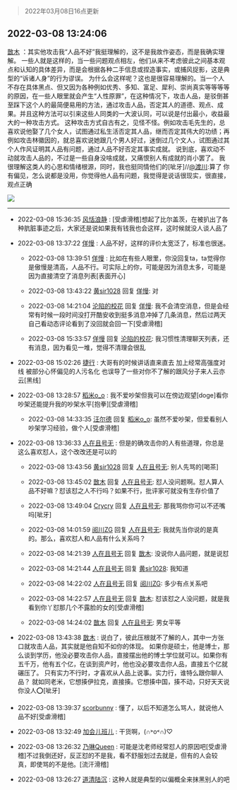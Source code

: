 > 2022年03月08日16点更新
<link rel="stylesheet" href="https://cdn.jsdelivr.net/gh/taotie6/sampleJSON@main/css/photo_show.css">
<meta name="referrer" content="no-referrer" />


 ## 2022-03-08 13:24:06 

 [㪚木](https://www.coolapk.com/feed/34091607?shareKey=YjczZGJjNjkxOWEwNjIyNmYxNWY~) ：其实他攻击我“人品不好”我挺理解的，这不是我故作姿态，而是我确实理解。
一些人就是这样的，当一些问题观点相左，他们从来不考虑彼此之间基本观点和认知的具体差异，而是会根据各种二手信息或捏造事实，或捕风捉影，这是典型的“诉诸人身”的行为谬误。
为什么会这样呢？这也是很容易理解的<!--break-->。当一个人不存在具体黑点、但又因为各种例如优秀、多知、富足、犀利、崇尚真实等等等等的原因，在一些人眼里就会产生“人性原罪”，在这种情况下，攻击人品，是驳倒甚至踩下这个人的最简便易用的方法，通过攻击人品，否定其人的道德、观点、成果。并且这种方法可以引来这些人同类的一大波认同，可以说是付出最小，收益最大的一种攻击方式。
这种攻击方式自古有之，见怪不怪。例如攻击毛先生的，总喜欢说他娶了几个女人，试图通过私生活否定其人品，继而否定其伟大的功绩；再例如攻击林徽因的，就总喜欢说她跟几个男人好过，迷倒过几个文人，试图通过其个人作风证明其人品有问题，通过人品不好否定其事实成就。
说到底，喜欢动不动就攻击人品的，不过是一些自身没啥成就，又痛恨别人有成就的肖小罢了。
我很理解这类人的心思和情绪根源，同时，我也挺同情他们的[呲牙]//<a class="feed-link-uname" href="/u/渡川">@渡川</a>:算了 你有偏见，怎么说都是没用，你觉得他人品有问题，我觉得是说话很现实，很直接，观点正确 

<div class="album">
<img class="img-item" src="https://image.coolapk.com/feed/2019/0507/23/1081091_4586_1095@230x167.gif" />
</div>

 ------- 

- 2022-03-08 15:36:35 [风恬浪静](uid=2415886) : [受虐滑稽]想起了比尔盖茨，在被扒出了各种肮脏事迹之后，大家还是说如果我有钱我也会这样，这时候就没人谈人品了 

- 2022-03-08 13:37:22 [佯慢](uid=888105) : 人品不好，这样的评价太宽泛了，标准也很迷。 

    - 2022-03-08 13:39:51 [佯慢](uid=888105) : 比如在有些人眼里，你没回复ta，ta觉得你是傲慢是清高，人品不行。可实际上的你，可能是因为消息太多，可能是因为直接清空了消息列表[表面开心] 

    - 2022-03-08 13:43:22 [黄sir1028](uid=905870) 回复 [佯慢](uid=888105): 对 

    - 2022-03-08 14:21:04 [沦陷的校花](uid=3136516) 回复 [佯慢](uid=888105): 我不会清空消息，但是会经常有时候一段时间没打开酷安收到挺多消息冲掉了几条消息，然后过两天自己看动态评论看到了没回就会回一下[受虐滑稽] 

    - 2022-03-08 15:33:57 [佯慢](uid=888105) 回复 [沦陷的校花](uid=3136516): 我习惯性清理聊天列表，还有消息，因为看见一堆，觉得不清理会很乱 

- 2022-03-08 15:02:26 [捷行](uid=1629443) : 大哥有的时候讲话直来直去    加上经常高强度对线
被部分心怀偏见的人污名化   也误导了一些对你不了解的跟风分子来人云亦云[黑线] 

- 2022-03-08 13:28:57 [稻米o_o](uid=1827990) : 我不爱吵架但我可以在傍边观望[doge]看你吵架还能提升我的吵架水平[抱拳][受虐滑稽] 

    - 2022-03-08 14:33:35 [汪尔德](uid=1595236) 回复 [稻米o_o](uid=1827990): 虽然不爱吵架，但爱看别人吵架学习经验，做个人[受虐滑稽] 

- 2022-03-08 13:36:33 [人在且号无](uid=3743516) : 但是的确攻击你的人有些道理，你总是这么喜欢怼人，这个改改还是可以的 

    - 2022-03-08 13:43:56 [黄sir1028](uid=905870) 回复 [人在且号无](uid=3743516): 别人先骂的[喝茶] 

    - 2022-03-08 13:45:02 [㪚木](uid=1081091) 回复 [人在且号无](uid=3743516): 怼人没问题啊。怼人算人品不好嘛？怼该怼之人不行吗？如果不行，批评家可就没有生存价值了 

    - 2022-03-08 13:49:04 [Crycry](uid=3613160) 回复 [人在且号无](uid=3743516): 那我骂你你可以不还嘴吗[呲牙] 

    - 2022-03-08 14:01:59 [阅川ZG](uid=2440130) 回复 [人在且号无](uid=3743516): 我就先当你说的是真的。那么，喜欢怼人和人品有什么关系吗？ 

    - 2022-03-08 14:21:39 [人在且号无](uid=3743516) 回复 [㪚木](uid=1081091): 没说你人品问题，就是说怼 

    - 2022-03-08 14:21:44 [人在且号无](uid=3743516) 回复 [黄sir1028](uid=905870): 我知道 

    - 2022-03-08 14:22:02 [人在且号无](uid=3743516) 回复 [阅川ZG](uid=2440130): 多少有点关系吧 

    - 2022-03-08 14:22:57 [人在且号无](uid=3743516) 回复 [㪚木](uid=1081091): 怼该怼之人没问题，就是我看到你丫怼那几个不露脸的女的[受虐滑稽] 

    - 2022-03-08 14:24:02 [㪚木](uid=1081091) 回复 [人在且号无](uid=3743516): 男女平等 

- 2022-03-08 13:43:38 [㪚木](uid=1081091) : 说白了，彼此压根就不了解的人，其中一方张口就攻击人品，其实就是他自知不如你的体现。
如果你是硕士，他是博士，那么谈到学历，他没必要攻击你人品，直接摆出他的博士学位就可以。如果你有五千万，他有五个亿，在谈到资产时，他也没必要攻击你人品，直接五个亿就碾压了。
只有实力不行时<!--break-->，才喜欢从人品上说事。实力行，谁特么跟你聊人品？
就如同老米，它想揍伊拉克，直接揍。它想揍中国，揍不动，只好天天说你没人⭕️[呲牙] 

- 2022-03-08 13:39:37 [scorbunny](uid=2629510) : 懂了，以后不知道怎么骂人，就说他人品不好[受虐滑稽] 

- 2022-03-08 13:32:49 [加会儿班儿](uid=1398190) : 干货啊，(∩˃o˂∩)♡ 

- 2022-03-08 13:26:32 [乃琳Queen](uid=2370903) : 可能是沈老师经常怼人的原因吧[受虐滑稽]不过我倒还好，反正怼的不是我，看不舒服划过去就是，但有的人会较真，即使骂的不是他。[流汗滑稽] 

- 2022-03-08 13:26:27 [道清陆沉](uid=889471) : 这种人就是典型的以偏概全来抹黑别人的吧 

